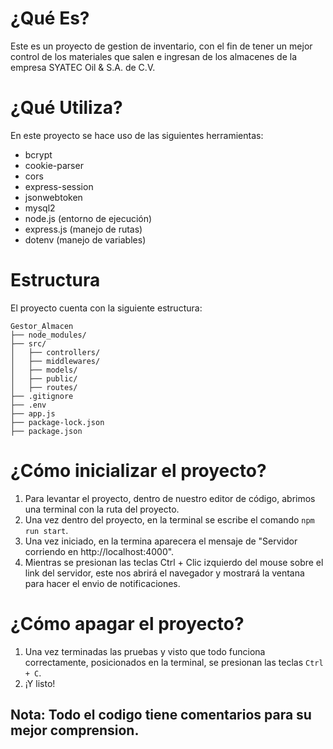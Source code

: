 # ¿Qué Es?
Este es un proyecto de gestion de inventario, con el fin de tener un mejor control de los materiales que salen e ingresan de los almacenes de la empresa SYATEC Oil & S.A. de C.V.

# ¿Qué Utiliza?
En este proyecto se hace uso de las siguientes herramientas:
  - bcrypt
  - cookie-parser
  - cors
  - express-session
  - jsonwebtoken
  - mysql2
  - node.js (entorno de ejecución)
  - express.js (manejo de rutas)
  - dotenv (manejo de variables)

# Estructura
El proyecto cuenta con la siguiente estructura:
```plaintext
Gestor_Almacen
├── node_modules/
├── src/
│   ├── controllers/
│   ├── middlewares/
│   ├── models/
│   ├── public/
│   ├── routes/
├── .gitignore
├── .env
├── app.js
├── package-lock.json
├── package.json

```

# ¿Cómo inicializar el proyecto?

  1. Para levantar el proyecto, dentro de nuestro editor de código, abrimos una terminal con la ruta del proyecto.
  2. Una vez dentro del proyecto, en la terminal se escribe el comando `npm run start`.
  3. Una vez iniciado, en la termina aparecera el mensaje de "Servidor corriendo en http://localhost:4000".
  4. Mientras se presionan las teclas Ctrl + Clic izquierdo del mouse sobre el link del servidor, este nos abrirá el navegador y mostrará la ventana para hacer el envio de notificaciones.

# ¿Cómo apagar el proyecto?

  1. Una vez terminadas las pruebas y visto que todo funciona correctamente, posicionados en la terminal, se presionan las teclas `Ctrl + C`.
  2. ¡Y listo!

## Nota: Todo el codigo tiene comentarios para su mejor comprension.
